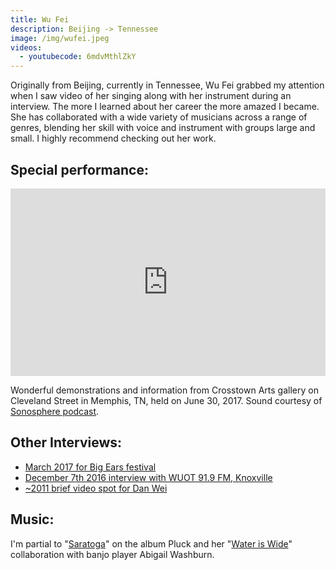 ```yaml
---
title: Wu Fei
description: Beijing -> Tennessee
image: /img/wufei.jpeg
videos:
  - youtubecode: 6mdvMthlZkY
---
```

Originally from Beijing, currently in Tennessee, Wu Fei grabbed my attention when I saw video of her singing along with her instrument during an interview. The more I learned about her career the more amazed I became. She has collaborated with a  wide variety of musicians across a range of genres, blending her skill with voice and instrument with groups large and small. I highly recommend checking out her work.



## Special performance:

<iframe width="100%" height="300" scrolling="no" frameborder="no" allow="autoplay" src="https://w.soundcloud.com/player/?url=https%3A//api.soundcloud.com/tracks/332121744&color=%23ff5500&auto_play=false&hide_related=false&show_comments=true&show_user=true&show_reposts=false&show_teaser=true&visual=true"></iframe>

Wonderful demonstrations and information from Crosstown Arts gallery on Cleveland Street in Memphis, TN, held on June 30, 2017. Sound courtesy of [Sonosphere podcast](https://sonospherepodcast.com/2017/07/07/an-evening-with-wu-fei/).



## Other Interviews:

* [March 2017 for Big Ears festival](http://ashevillegrit.com/wu-fei-ancient-tradition-meets-avant-garde-big-ears-festival-interview)
* [December 7th 2016 interview with WUOT 91.9 FM, Knoxville](http://wuot.org/post/wu-fei-redefines-chinese-classical-music)
* [~2011 brief video spot for Dan Wei](https://vimeo.com/24559065)



## Music:

I'm partial to "[Saratoga](http://www.wufeimusic.com/pluck/)" on the album Pluck and her "[Water is Wide](https://vimeo.com/146349644)" collaboration with banjo player Abigail Washburn.
